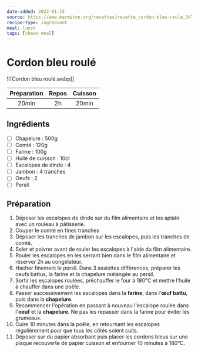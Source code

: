 ```yaml
---
date-added: 2022-01-15
source: https://www.marmiton.org/recettes/recette_cordon-bleu-roule_347516.aspx
recipe-type: ingredient
meal: lunch
tags: [cheat-meal]
---
```


# Cordon bleu roulé

![[Cordon bleu roulé.webp]]

| Préparation | Repos | Cuisson |
|:-----------:|:-----:|:-------:|
|    20min    |  2h   |  20min  |

## Ingrédients

- [ ] Chapelure : 500g
- [ ] Comté : 120g
- [ ] Farine : 100g
- [ ] Huile de cuisson : 10cl
- [ ] Escalopes de dinde : 4
- [ ] Jambon : 4 tranches
- [ ] Oeufs : 2
- [ ] Persil

## Préparation

1. Déposer les escalopes de dinde sur du film alimentaire et les aplatir avec un rouleau à pâtisserie.
2. Couper le comté en fines tranches
3. Déposer les tranches de jambon sur les escalopes, puis les tranches de comté.
4. Saler et poivrer avant de rouler les escalopes à l'aide du film alimentaire.
5. Rouler les escalopes en les serrant bien dans le film alimentaire et réserver 2h au congélateur.
6. Hacher finement le persil. Dans 3 assiettes différences, préparer les oeufs battus, la farine et la chapelure mélangée au persil.
7. Sortir les escalopes roulées, préchauffer le four à 180°C et mettre l'huile à chauffer dans une poêle.
8. Passer successivement les escalopes dans la **farine**, dans l'**œuf battu**, puis dans la **chapelure**.
9. Recommencer l'opération en passant à nouveau l'escalope roulée dans l'**oeuf** et la **chapelure**. Ne pas les repasser dans la farine pour éviter les grumeaux.
10. Cuire 10 minutes dans la poêle, en retournant les escalopes régulièrement pour que tous les côtés soient cuits.
11. Déposer sur du papier absorbant puis placer les cordons bleus sur une plaque recouverte de papier cuisson et enfourner 10 minutes à 180°C.
